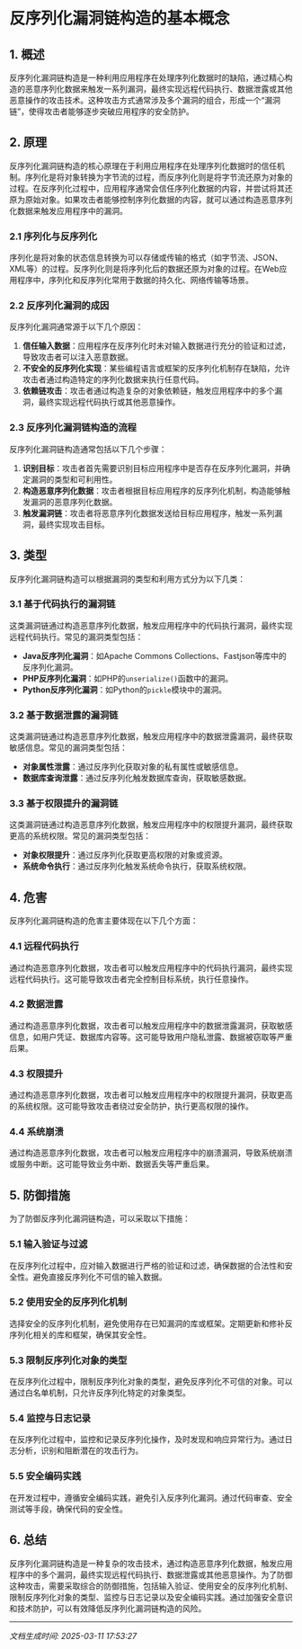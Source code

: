 # 反序列化漏洞链构造的基本概念

## 1. 概述

反序列化漏洞链构造是一种利用应用程序在处理序列化数据时的缺陷，通过精心构造的恶意序列化数据来触发一系列漏洞，最终实现远程代码执行、数据泄露或其他恶意操作的攻击技术。这种攻击方式通常涉及多个漏洞的组合，形成一个“漏洞链”，使得攻击者能够逐步突破应用程序的安全防护。

## 2. 原理

反序列化漏洞链构造的核心原理在于利用应用程序在处理序列化数据时的信任机制。序列化是将对象转换为字节流的过程，而反序列化则是将字节流还原为对象的过程。在反序列化过程中，应用程序通常会信任序列化数据的内容，并尝试将其还原为原始对象。如果攻击者能够控制序列化数据的内容，就可以通过构造恶意序列化数据来触发应用程序中的漏洞。

### 2.1 序列化与反序列化

序列化是将对象的状态信息转换为可以存储或传输的格式（如字节流、JSON、XML等）的过程。反序列化则是将序列化后的数据还原为对象的过程。在Web应用程序中，序列化和反序列化常用于数据的持久化、网络传输等场景。

### 2.2 反序列化漏洞的成因

反序列化漏洞通常源于以下几个原因：

1. **信任输入数据**：应用程序在反序列化时未对输入数据进行充分的验证和过滤，导致攻击者可以注入恶意数据。
2. **不安全的反序列化实现**：某些编程语言或框架的反序列化机制存在缺陷，允许攻击者通过构造特定的序列化数据来执行任意代码。
3. **依赖链攻击**：攻击者通过构造复杂的对象依赖链，触发应用程序中的多个漏洞，最终实现远程代码执行或其他恶意操作。

### 2.3 反序列化漏洞链构造的流程

反序列化漏洞链构造通常包括以下几个步骤：

1. **识别目标**：攻击者首先需要识别目标应用程序中是否存在反序列化漏洞，并确定漏洞的类型和可利用性。
2. **构造恶意序列化数据**：攻击者根据目标应用程序的反序列化机制，构造能够触发漏洞的恶意序列化数据。
3. **触发漏洞链**：攻击者将恶意序列化数据发送给目标应用程序，触发一系列漏洞，最终实现攻击目标。

## 3. 类型

反序列化漏洞链构造可以根据漏洞的类型和利用方式分为以下几类：

### 3.1 基于代码执行的漏洞链

这类漏洞链通过构造恶意序列化数据，触发应用程序中的代码执行漏洞，最终实现远程代码执行。常见的漏洞类型包括：

- **Java反序列化漏洞**：如Apache Commons Collections、Fastjson等库中的反序列化漏洞。
- **PHP反序列化漏洞**：如PHP的`unserialize()`函数中的漏洞。
- **Python反序列化漏洞**：如Python的`pickle`模块中的漏洞。

### 3.2 基于数据泄露的漏洞链

这类漏洞链通过构造恶意序列化数据，触发应用程序中的数据泄露漏洞，最终获取敏感信息。常见的漏洞类型包括：

- **对象属性泄露**：通过反序列化获取对象的私有属性或敏感信息。
- **数据库查询泄露**：通过反序列化触发数据库查询，获取敏感数据。

### 3.3 基于权限提升的漏洞链

这类漏洞链通过构造恶意序列化数据，触发应用程序中的权限提升漏洞，最终获取更高的系统权限。常见的漏洞类型包括：

- **对象权限提升**：通过反序列化获取更高权限的对象或资源。
- **系统命令执行**：通过反序列化触发系统命令执行，获取系统权限。

## 4. 危害

反序列化漏洞链构造的危害主要体现在以下几个方面：

### 4.1 远程代码执行

通过构造恶意序列化数据，攻击者可以触发应用程序中的代码执行漏洞，最终实现远程代码执行。这可能导致攻击者完全控制目标系统，执行任意操作。

### 4.2 数据泄露

通过构造恶意序列化数据，攻击者可以触发应用程序中的数据泄露漏洞，获取敏感信息，如用户凭证、数据库内容等。这可能导致用户隐私泄露、数据被窃取等严重后果。

### 4.3 权限提升

通过构造恶意序列化数据，攻击者可以触发应用程序中的权限提升漏洞，获取更高的系统权限。这可能导致攻击者绕过安全防护，执行更高权限的操作。

### 4.4 系统崩溃

通过构造恶意序列化数据，攻击者可以触发应用程序中的崩溃漏洞，导致系统崩溃或服务中断。这可能导致业务中断、数据丢失等严重后果。

## 5. 防御措施

为了防御反序列化漏洞链构造，可以采取以下措施：

### 5.1 输入验证与过滤

在反序列化过程中，应对输入数据进行严格的验证和过滤，确保数据的合法性和安全性。避免直接反序列化不可信的输入数据。

### 5.2 使用安全的反序列化机制

选择安全的反序列化机制，避免使用存在已知漏洞的库或框架。定期更新和修补反序列化相关的库和框架，确保其安全性。

### 5.3 限制反序列化对象的类型

在反序列化过程中，限制反序列化对象的类型，避免反序列化不可信的对象。可以通过白名单机制，只允许反序列化特定的对象类型。

### 5.4 监控与日志记录

在反序列化过程中，监控和记录反序列化操作，及时发现和响应异常行为。通过日志分析，识别和阻断潜在的攻击行为。

### 5.5 安全编码实践

在开发过程中，遵循安全编码实践，避免引入反序列化漏洞。通过代码审查、安全测试等手段，确保代码的安全性。

## 6. 总结

反序列化漏洞链构造是一种复杂的攻击技术，通过构造恶意序列化数据，触发应用程序中的多个漏洞，最终实现远程代码执行、数据泄露或其他恶意操作。为了防御这种攻击，需要采取综合的防御措施，包括输入验证、使用安全的反序列化机制、限制反序列化对象的类型、监控与日志记录以及安全编码实践。通过加强安全意识和技术防护，可以有效降低反序列化漏洞链构造的风险。

---

*文档生成时间: 2025-03-11 17:53:27*
